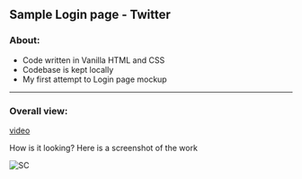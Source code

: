 ## Sample Login page - Twitter
### About:
- Code written in Vanilla HTML and CSS
- Codebase is kept locally
- My first attempt to Login page mockup
***
### Overall view:
[video](https://user-images.githubusercontent.com/40853486/116822941-3dce1d80-ab9f-11eb-9c80-c010a5ece180.mp4)
<p>How is it looking? Here is a screenshot of the work<p>
  
![SC](https://user-images.githubusercontent.com/40853486/116823001-900f3e80-ab9f-11eb-9e27-a7a537383e0a.PNG)
